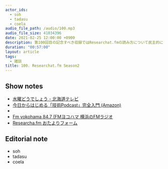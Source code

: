 ```yaml
---
actor_ids:
  - soh
  - tadasu
  - coela
audio_file_path: /audio/100.mp3
audio_file_size: 41034396
date: 2021-02-25 12:00:00 +0900
description: 第100回目の記念すべき収録ではResearchat.fmの読み方について民主的に決定しました。
duration: "00:57:00"
layout: article
tags:
  - 雑談
title: 100. Researchat.fm Season2
---
```


## Show notes
- [水曜どうでしょう - 北海道テレビ](https://www.htb.co.jp/suidou/)
- [今日からはじめる「技術Podcast」完全入門 (Amazon)](https://www.amazon.co.jp/dp/B07FJ61FD3)
- [](https://www.bayfm.org/)
- [Fm yokohama 84.7 (FMヨコハマ 横浜のFMラジオ](https://www.fmyokohama.co.jp/)
- [Researcha.fm おたよりフォーム](https://researchat.fm/form.html)

## Editorial note
- soh
- tadasu
- coela
